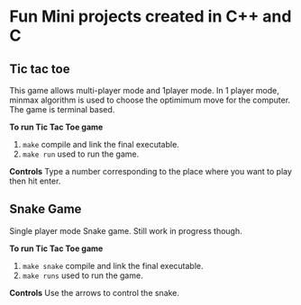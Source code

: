 # Fun Mini projects created in C++ and C
## Tic tac toe
This game allows multi-player mode and 1player mode. 
In 1 player mode, minmax algorithm is used to choose the optimimum move for the computer.
The game is terminal based.

**To run Tic Tac Toe game**
1. ```make``` compile and link the final executable.
2. ```make run``` used to run the game.

**Controls**
Type a number corresponding to the place where you want to play then hit enter.

## Snake Game
Single player mode Snake game. Still work in progress though.

**To run Tic Tac Toe game**
1. ```make snake``` compile and link the final executable.
2. ```make runs``` used to run the game.

**Controls**
Use the arrows to control the snake.


